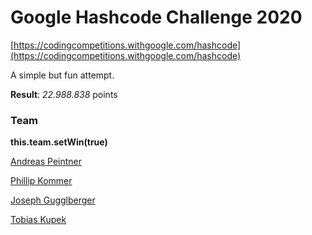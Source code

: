 # Google Hashcode Challenge 2020
[https://codingcompetitions.withgoogle.com/hashcode](https://codingcompetitions.withgoogle.com/hashcode)

A simple but fun attempt.

**Result**: *22.988.838* points

### Team
**this.team.setWin(true)**

[Andreas Peintner](https://github.com/pintonos)

[Phillip Kommer](https://github.com/phillipkommer)

[Joseph Gugglberger](https://github.com/moejoe95)

[Tobias Kupek](https://github.com/tkupek)